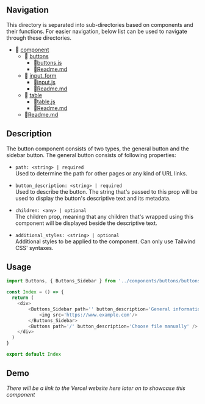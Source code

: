 ## Navigation

This directory is separated into sub-directories based on components and their functions. For easier navigation, below list can be used to navigate through these directories. 

- 📁 [component](./)
    - 📁 [buttons](./buttons/)
        - 📄[buttons.js](./buttons/buttons.js)
        - 📄[Readme.md](./buttons/readme.md)
    - 📁 [input_form](./input_form/)
        - 📄[input.js](./input_form/input.js)
        - 📄[Readme.md](./input_form/readme.md)
    - 📁 [table](./table/)
        - 📄[table.js](./table/table.js)
        - 📄[Readme.md](./table/readme.md)
    - 📄[Readme.md](./readme.md)

## Description

The button component consists of two types, the general button and the sidebar button. The general button consists of following properties:
- `path: <string> | required` <br>
Used to determine the path for other pages or any kind of URL links.

- `button_description: <string> | required` <br>
Used to describe the button. The string that's passed to this prop will be used to display the button's descriptive text and its metadata.

- `children: <any> | optional` <br>
The children prop, meaning that any children that's wrapped using this component will be displayed beside the descriptive text.

- `additional_styles: <string> | optional` <br>
Additional styles to be applied to the component. Can only use Tailwind CSS' syntaxes. 

## Usage
```js
import Buttons, { Buttons_Sidebar } from '../components/buttons/buttons'

const Index = () => {
  return (
    <div>
        <Buttons_Sidebar path='' button_description='General information'>
            <img src='https://www.example.com'/>
        </Buttons_Sidebar>
        <Buttons path='/' button_description='Choose file manually' />
    </div>
  )
}

export default Index
```

## Demo
*There will be a link to the Vercel website here later on to showcase this component*